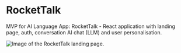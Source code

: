 # RocketTalk

MVP for AI Language App: RocketTalk - React application with landing page, auth, conversation AI chat (LLM) and user personalisation.

![Image of the RocketTalk landing page.](https://drive.google.com/uc?export=view&id=1zK4PfLO592mkVZc1M6MaKEvTTchvGrBf "Image of the RocketTalk landing page.")
